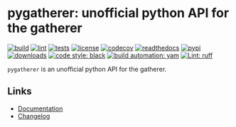 # pygatherer: unofficial python API for the gatherer

[![build][build_badge]][build_url]
[![lint][lint_badge]][lint_url]
[![tests][tests_badge]][tests_url]
[![license][licence_badge]][licence_url]
[![codecov][codecov_badge]][codecov_url]
[![readthedocs][readthedocs_badge]][readthedocs_url]
[![pypi][pypi_badge]][pypi_url]
[![downloads][pepy_badge]][pepy_url]
[![code style: black][black_badge]][black_url]
[![build automation: yam][yam_badge]][yam_url]
[![Lint: ruff][ruff_badge]][ruff_url]

`pygatherer` is an unofficial python API for the gatherer.

## Links

-   [Documentation]
-   [Changelog]

[build_badge]: https://github.com/spapanik/pygatherer/actions/workflows/build.yml/badge.svg
[build_url]: https://github.com/spapanik/pygatherer/actions/workflows/build.yml
[lint_badge]: https://github.com/spapanik/pygatherer/actions/workflows/lint.yml/badge.svg
[lint_url]: https://github.com/spapanik/pygatherer/actions/workflows/lint.yml
[tests_badge]: https://github.com/spapanik/pygatherer/actions/workflows/tests.yml/badge.svg
[tests_url]: https://github.com/spapanik/pygatherer/actions/workflows/tests.yml
[licence_badge]: https://img.shields.io/pypi/l/pygatherer
[licence_url]: https://pygatherer.readthedocs.io/en/stableLICENSE/
[codecov_badge]: https://codecov.io/github/spapanik/pygatherer/graph/badge.svg?token=Q20F84BW72
[codecov_url]: https://codecov.io/github/spapanik/pygatherer
[readthedocs_badge]: https://readthedocs.org/projects/pygatherer/badge/?version=latest
[readthedocs_url]: https://pygatherer.readthedocs.io/en/latest/
[pypi_badge]: https://img.shields.io/pypi/v/pygatherer
[pypi_url]: https://pypi.org/project/pygatherer
[pepy_badge]: https://pepy.tech/badge/pygatherer
[pepy_url]: https://pepy.tech/project/pygatherer
[black_badge]: https://img.shields.io/badge/code%20style-black-000000.svg
[black_url]: https://github.com/psf/black
[yam_badge]: https://img.shields.io/badge/build%20automation-yamk-success
[yam_url]: https://github.com/spapanik/yamk
[ruff_badge]: https://img.shields.io/endpoint?url=https://raw.githubusercontent.com/charliermarsh/ruff/main/assets/badge/v1.json
[ruff_url]: https://github.com/charliermarsh/ruff
[Documentation]: https://pygatherer.readthedocs.io/en/stable/
[Changelog]: https://pygatherer.readthedocs.io/en/stable/CHANGELOG/

